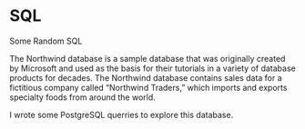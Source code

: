 # SQL
Some Random SQL 

The Northwind database is a sample database that was originally created by Microsoft and used as the basis for their tutorials in a variety of database products for decades. The Northwind database contains sales data for a fictitious company called “Northwind Traders,” which imports and exports specialty foods from around the world. 

I wrote some PostgreSQL querries to explore this database.
